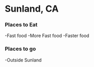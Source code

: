 # Sunland, CA

### Places to Eat
-Fast food
-More Fast food
-Faster food
### Places to go
-Outside Sunland
